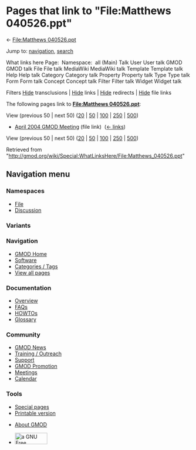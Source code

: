 <div id="mw-page-base" class="noprint">

</div>

<div id="mw-head-base" class="noprint">

</div>

<div id="content" class="mw-body" role="main">

<span id="top"></span>

<div id="mw-js-message" style="display:none;">

</div>



# <span dir="auto">Pages that link to "File:Matthews 040526.ppt"</span>

<div id="bodyContent">

<div id="contentSub">

← [File:Matthews
040526.ppt](/wiki/File:Matthews_040526.ppt "File:Matthews 040526.ppt")

</div>

<div id="jump-to-nav" class="mw-jump">

Jump to: [navigation](#mw-navigation), [search](#p-search)

</div>

<div id="mw-content-text">

What links here Page:  Namespace:  all (Main) Talk User User talk GMOD
GMOD talk File File talk MediaWiki MediaWiki talk Template Template talk
Help Help talk Category Category talk Property Property talk Type Type
talk Form Form talk Concept Concept talk Filter Filter talk Widget
Widget talk

Filters
[Hide](/mediawiki/index.php?title=Special:WhatLinksHere/File:Matthews_040526.ppt&hidetrans=1 "Special:WhatLinksHere/File:Matthews 040526.ppt")
transclusions \|
[Hide](/mediawiki/index.php?title=Special:WhatLinksHere/File:Matthews_040526.ppt&hidelinks=1 "Special:WhatLinksHere/File:Matthews 040526.ppt")
links \|
[Hide](/mediawiki/index.php?title=Special:WhatLinksHere/File:Matthews_040526.ppt&hideredirs=1 "Special:WhatLinksHere/File:Matthews 040526.ppt")
redirects \|
[Hide](/mediawiki/index.php?title=Special:WhatLinksHere/File:Matthews_040526.ppt&hideimages=1 "Special:WhatLinksHere/File:Matthews 040526.ppt")
file links

The following pages link to **[File:Matthews
040526.ppt](/wiki/File:Matthews_040526.ppt "File:Matthews 040526.ppt")**:

View (previous 50 \| next 50)
([20](/mediawiki/index.php?title=Special:WhatLinksHere/File:Matthews_040526.ppt&limit=20 "Special:WhatLinksHere/File:Matthews 040526.ppt")
\|
[50](/mediawiki/index.php?title=Special:WhatLinksHere/File:Matthews_040526.ppt&limit=50 "Special:WhatLinksHere/File:Matthews 040526.ppt")
\|
[100](/mediawiki/index.php?title=Special:WhatLinksHere/File:Matthews_040526.ppt&limit=100 "Special:WhatLinksHere/File:Matthews 040526.ppt")
\|
[250](/mediawiki/index.php?title=Special:WhatLinksHere/File:Matthews_040526.ppt&limit=250 "Special:WhatLinksHere/File:Matthews 040526.ppt")
\|
[500](/mediawiki/index.php?title=Special:WhatLinksHere/File:Matthews_040526.ppt&limit=500 "Special:WhatLinksHere/File:Matthews 040526.ppt"))

- [April 2004 GMOD
  Meeting](/wiki/April_2004_GMOD_Meeting "April 2004 GMOD Meeting")
  (file link) ‎ <span class="mw-whatlinkshere-tools">([←
  links](/mediawiki/index.php?title=Special:WhatLinksHere&target=April+2004+GMOD+Meeting "Special:WhatLinksHere"))</span>

View (previous 50 \| next 50)
([20](/mediawiki/index.php?title=Special:WhatLinksHere/File:Matthews_040526.ppt&limit=20 "Special:WhatLinksHere/File:Matthews 040526.ppt")
\|
[50](/mediawiki/index.php?title=Special:WhatLinksHere/File:Matthews_040526.ppt&limit=50 "Special:WhatLinksHere/File:Matthews 040526.ppt")
\|
[100](/mediawiki/index.php?title=Special:WhatLinksHere/File:Matthews_040526.ppt&limit=100 "Special:WhatLinksHere/File:Matthews 040526.ppt")
\|
[250](/mediawiki/index.php?title=Special:WhatLinksHere/File:Matthews_040526.ppt&limit=250 "Special:WhatLinksHere/File:Matthews 040526.ppt")
\|
[500](/mediawiki/index.php?title=Special:WhatLinksHere/File:Matthews_040526.ppt&limit=500 "Special:WhatLinksHere/File:Matthews 040526.ppt"))

</div>

<div class="printfooter">

Retrieved from
"<http://gmod.org/wiki/Special:WhatLinksHere/File:Matthews_040526.ppt>"

</div>

<div id="catlinks" class="catlinks catlinks-allhidden">

</div>

<div class="visualClear">

</div>

</div>

</div>

<div id="mw-navigation">

## Navigation menu

<div id="mw-head">



<div id="left-navigation">

<div id="p-namespaces" class="vectorTabs" role="navigation"
aria-labelledby="p-namespaces-label">

### Namespaces

- <span id="ca-nstab-image"><a href="/wiki/File:Matthews_040526.ppt" accesskey="c"
  title="View the file page [c]">File</a></span>
- <span id="ca-talk"><a
  href="/mediawiki/index.php?title=File_talk:Matthews_040526.ppt&amp;action=edit&amp;redlink=1"
  accesskey="t"
  title="Discussion about the content page [t]">Discussion</a></span>

</div>

<div id="p-variants" class="vectorMenu emptyPortlet" role="navigation"
aria-labelledby="p-variants-label">

### 

### Variants[](#)

<div class="menu">

</div>

</div>

</div>

<div id="right-navigation">





</div>



</div>

</div>

</div>

<div id="mw-panel">

<div id="p-logo" role="banner">

<a href="/wiki/Main_Page"
style="background-image: url(http://gmod.org/images/GMOD-cogs.png);"
title="Visit the main page"></a>

</div>

<div id="p-Navigation" class="portal" role="navigation"
aria-labelledby="p-Navigation-label">

### Navigation

<div class="body">

- <span id="n-GMOD-Home">[GMOD Home](/wiki/Main_Page)</span>
- <span id="n-Software">[Software](/wiki/GMOD_Components)</span>
- <span id="n-Categories-.2F-Tags">[Categories /
  Tags](/wiki/Categories)</span>
- <span id="n-View-all-pages">[View all
  pages](/wiki/Special:AllPages)</span>

</div>

</div>

<div id="p-Documentation" class="portal" role="navigation"
aria-labelledby="p-Documentation-label">

### Documentation

<div class="body">

- <span id="n-Overview">[Overview](/wiki/Overview)</span>
- <span id="n-FAQs">[FAQs](/wiki/Category:FAQ)</span>
- <span id="n-HOWTOs">[HOWTOs](/wiki/Category:HOWTO)</span>
- <span id="n-Glossary">[Glossary](/wiki/Glossary)</span>

</div>

</div>

<div id="p-Community" class="portal" role="navigation"
aria-labelledby="p-Community-label">

### Community

<div class="body">

- <span id="n-GMOD-News">[GMOD News](/wiki/GMOD_News)</span>
- <span id="n-Training-.2F-Outreach">[Training /
  Outreach](/wiki/Training_and_Outreach)</span>
- <span id="n-Support">[Support](/wiki/Support)</span>
- <span id="n-GMOD-Promotion">[GMOD
  Promotion](/wiki/GMOD_Promotion)</span>
- <span id="n-Meetings">[Meetings](/wiki/Meetings)</span>
- <span id="n-Calendar">[Calendar](/wiki/Calendar)</span>

</div>

</div>

<div id="p-tb" class="portal" role="navigation"
aria-labelledby="p-tb-label">

### Tools

<div class="body">

- <span id="t-specialpages"><a href="/wiki/Special:SpecialPages" accesskey="q"
  title="A list of all special pages [q]">Special pages</a></span>
- <span id="t-print"><a
  href="/mediawiki/index.php?title=Special:WhatLinksHere/File:Matthews_040526.ppt&amp;printable=yes"
  rel="alternate" accesskey="p"
  title="Printable version of this page [p]">Printable version</a></span>

</div>

</div>

</div>

</div>

<div id="footer" role="contentinfo">

- <span id="footer-places-about">[About
  GMOD](/wiki/GMOD:About "GMOD:About")</span>

<!-- -->

- <span id="footer-copyrightico">[<img src="http://www.gnu.org/graphics/gfdl-logo-small.png" width="88"
  height="31" alt="a GNU Free Documentation License" />](http://www.gnu.org/licenses/fdl-1.3.html)</span>




</div>

